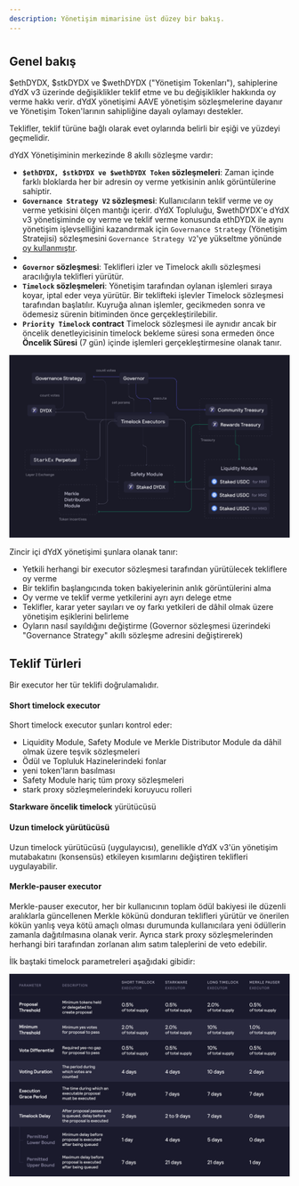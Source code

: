 ```yaml
---
description: Yönetişim mimarisine üst düzey bir bakış.
---
```


#

## Genel bakış

$ethDYDX, $stkDYDX ve $wethDYDX ("Yönetişim Tokenları"), sahiplerine dYdX v3 üzerinde değişiklikler teklif etme ve bu değişiklikler hakkında oy verme hakkı verir. dYdX yönetişimi AAVE yönetişim sözleşmelerine dayanır ve Yönetişim Token'larının sahipliğine dayalı oylamayı destekler.

Teklifler, teklif türüne bağlı olarak evet oylarında belirli bir eşiği ve yüzdeyi geçmelidir.



dYdX Yönetişiminin merkezinde 8 akıllı sözleşme vardır:

* **`$ethDYDX, $stkDYDX ve $wethDYDX Token` sözleşmeleri**: Zaman içinde farklı bloklarda her bir adresin oy verme yetkisinin anlık görüntülerine sahiptir.
* **`Governance Strategy V2` sözleşmesi**: Kullanıcıların teklif verme ve oy verme yetkisini ölçen mantığı içerir. dYdX Topluluğu, $wethDYDX'e dYdX v3 yönetişiminde oy verme ve teklif verme konusunda ethDYDX ile aynı yönetişim işlevselliğini kazandırmak için `Governance Strategy` (Yönetişim Stratejisi) sözleşmesini `Governance Strategy V2`'ye yükseltme yönünde [oy kullanmıştır](https://dydx.community/dashboard/proposal/15).
*
* **`Governor` sözleşmesi**: Teklifleri izler ve Timelock akıllı sözleşmesi aracılığıyla teklifleri yürütür.
* **`Timelock` sözleşmeleri**: Yönetişim tarafından oylanan işlemleri sıraya koyar, iptal eder veya yürütür. Bir teklifteki işlevler Timelock sözleşmesi tarafından başlatılır. Kuyruğa alınan işlemler, gecikmeden sonra ve ödemesiz sürenin bitiminden önce gerçekleştirilebilir.
* **`Priority Timelock` contract** Timelock sözleşmesi ile aynıdır ancak bir öncelik denetleyicisinin timelock bekleme süresi sona ermeden önce **Öncelik Süresi** (7 gün) içinde işlemleri gerçekleştirmesine olanak tanır.

![Akıllı sözleşme mimarisi](../.gitbook/assets/1-smart-contract-architectue.png)

Zincir içi dYdX yönetişimi şunlara olanak tanır:

* Yetkili herhangi bir executor sözleşmesi tarafından yürütülecek tekliflere oy verme
* Bir teklifin başlangıcında token bakiyelerinin anlık görüntülerini alma
* Oy verme ve teklif verme yetkilerini ayrı ayrı delege etme
* Teklifler, karar yeter sayıları ve oy farkı yetkileri de dâhil olmak üzere yönetişim eşiklerini belirleme
* Oyların nasıl sayıldığını değiştirme (Governor sözleşmesi üzerindeki "Governance Strategy" akıllı sözleşme adresini değiştirerek)

## Teklif Türleri

Bir executor her tür teklifi doğrulamalıdır.

#### **Short timelock executor**

Short timelock executor şunları kontrol eder:

* Liquidity Module, Safety Module ve Merkle Distributor Module da dâhil olmak üzere teşvik sözleşmeleri
* Ödül ve Topluluk Hazinelerindeki fonlar
* yeni token'ların basılması
* Safety Module hariç tüm proxy sözleşmeleri
* stark proxy sözleşmelerindeki koruyucu rolleri

**Starkware öncelik timelock** yürütücüsü



#### **Uzun timelock** yürütücüsü

Uzun timelock yürütücüsü (uygulayıcısı), genellikle dYdX v3'ün yönetişim mutabakatını (konsensüs) etkileyen kısımlarını değiştiren teklifleri uygulayabilir.

#### **Merkle-pauser executor**

Merkle-pauser executor, her bir kullanıcının toplam ödül bakiyesi ile düzenli aralıklarla güncellenen Merkle kökünü donduran teklifleri yürütür ve önerilen kökün yanlış veya kötü amaçlı olması durumunda kullanıcılara yeni ödüllerin zamanla dağıtılmasına olanak verir. Ayrıca stark proxy sözleşmelerinden herhangi biri tarafından zorlanan alım satım taleplerini de veto edebilir.

İlk baştaki timelock parametreleri aşağıdaki gibidir:

![Başlangıç timelock parametreleri](../.gitbook/assets/1-initial-timelock-parameters.png)
